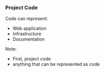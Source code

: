 ### Project Code

Code can represent:

* Web application
* Infrastructure
* Documentation

Note:

* First, project code
* anything that can be represented as code
